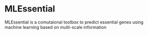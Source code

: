 # MLEssential
MLEssential is a comutaional toolbox to predict essential genes using machine learning based on multi-scale information
